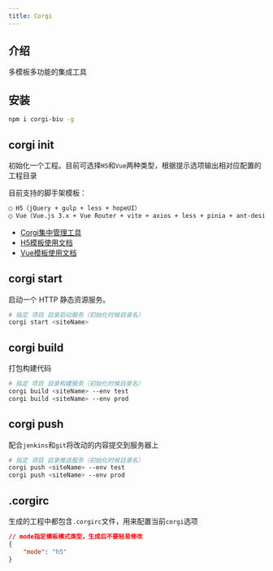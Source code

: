 ```yaml
---
title: Corgi
---
```


## 介绍

多模板多功能的集成工具


## 安装

```bash
npm i corgi-biu -g
```

## corgi init

初始化一个工程。目前可选择`H5`和`Vue`两种类型，根据提示选项输出相对应配置的工程目录

目前支持的脚手架模板：

```bash
◯ H5（jQuery + gulp + less + hopeUI）
◯ Vue（Vue.js 3.x + Vue Router + vite + axios + less + pinia + ant-design-vue）
```

- [Corgi集中管理工具](/docs/corgi-core.html)
- [H5模板使用文档](/docs/template-h5.html)
- [Vue模板使用文档](/docs/template-vue.html)



## corgi start

启动一个 HTTP 静态资源服务。

```bash
# 指定 项目 目录启动服务（初始化时候目录名）
corgi start <siteName>
```

## corgi build
打包构建代码

```bash
# 指定 项目 目录构建服务（初始化时候目录名）
corgi build <siteName> --env test
corgi build <siteName> --env prod
```

## corgi push
配合`jenkins`和`git`将改动的内容提交到服务器上

```bash
# 指定 项目 目录推送服务（初始化时候目录名）
corgi push <siteName> --env test
corgi push <siteName> --env prod
```

## .corgirc
生成的工程中都包含`.corgirc`文件，用来配置当前`corgi`选项 

```json 
// mode指定模板模式类型，生成后不要轻易修改
{
    "mode": "h5"
}
```